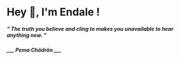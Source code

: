 <h1 title="head"> Hey 👋, I'm Endale !</h1>

**<h5><i>" The truth you believe and cling to makes you unavailable to hear anything new. "</i></h5>**

*<b>___ Pema Chödrön ___</b>*
